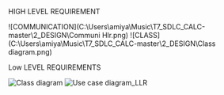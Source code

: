 HIGH LEVEL REQUIREMENT
 
![COMMUNICATION](C:\Users\amiya\Music\T7_SDLC_CALC-master\2_DESIGN\Communi Hlr.png)
![CLASS](C:\Users\amiya\Music\T7_SDLC_CALC-master\2_DESIGN\Class diagram.png)


Low LEVEL REQUIREMENTS

![Class diagram](https://user-images.githubusercontent.com/78849093/107906328-d8429b80-6f76-11eb-87e8-505c3db2b798.png)
![Use case diagram_LLR](https://user-images.githubusercontent.com/78849093/107906339-dbd62280-6f76-11eb-8692-4f9a2611178a.jpeg)



